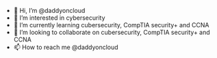 
- 👋 Hi, I’m @daddyoncloud
- 👀 I’m interested in cybersecurity
- 🌱 I’m currently learning cubersecurity, CompTIA security+ and CCNA
- 💞️ I’m looking to collaborate on cubersecurity, CompTIA security+ and CCNA
- 📫 How to reach me @daddyoncloud

<!---
daddyoncloud/daddyoncloud is a ✨ special ✨ repository because its `README.md` (this file) appears on your GitHub profile.
You can click the Preview link to take a look at your changes.

--->
